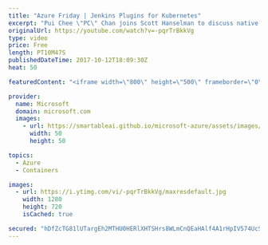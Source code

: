 ```yaml
---
title: "Azure Friday | Jenkins Plugins for Kubernetes"
excerpt: "Pui Chee \"PC\" Chan joins Scott Hanselman to discuss native support for Jenkins in Azure. Our plugins make it easy for you to build your project using a container agent and then automate deployment from Jenkins to an Azure Container Service Kubernetes cluster.  Announcing Deploy to Kubernetes & Azure"
originalUrl: https://youtube.com/watch?v=-pqrTrBkkVg
type: video
price: Free
length: PT10M47S
publishedDateTime: 2017-10-12T18:09:30Z
heat: 50

featuredContent: "<iframe width=\"800\" height=\"500\" frameborder=\"0\" src=\"https://www.youtube.com/embed/-pqrTrBkkVg\" allow=\"accelerometer; autoplay; encrypted-media; gyroscope; picture-in-picture\" allowfullscreen></iframe>"

provider:
  name: Microsoft
  domain: microsoft.com
  images:
    - url: https://smartableai.github.io/microsoft-azure/assets/images/organizations/microsoft.com-50x50.jpg
      width: 50
      height: 50

topics:
  - Azure
  - Containers

images:
  - url: https://i.ytimg.com/vi/-pqrTrBkkVg/maxresdefault.jpg
    width: 1280
    height: 720
    isCached: true

secured: "hDfZcTG81lUTargEh2MTHU0HERlXHTSHrs8WLmCnQEaHAlf4A1rHpIV574UcSqnoYU9sAjyOVxrT6aLNxeXgVD2npTcDkk3grqPr49dZoFT/XtMgIKMfC2+Z2UMaBwUhC2IvhF5ttssem+XAZRuPevP6Mb3N6QYQpOSqn9Hw+6hWFvS4qfiW6ln64rL+Xr/3fR27vPi0FhZ/en/U+UImCStlDOYGhH+/I/mj+yx8tlpeVFHwdaYyv/hOUeoLyukVNSvVCwyoYkZWxPkMrQRX3OLbySLeeJlcfcFYb8voEvpBOk6yWmVE2ipi940IEtUmtLzDRXuiTzYrHAEQ46R91IlS8AmwkyJAzy+1Js6v2uSQUZZvchhg2TTe8WE0ZZZ+kG2e8KCYy6T6Q2DdliqnaUr1QjT3WTL2NEby2vPdhg4=;4/Prs0clWJxQDb6MqjQajQ=="
---
```


